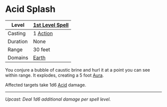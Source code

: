 # Acid Splash

| Level    | [1st Level Spell](1st%20Level%20Spells.md)          |
| -------- | --------------------------------------------------- |
| Casting  | 1 [Action](../../../../Game%20Procedures/Action.md) |
| Duration | None                                                |
| Range    | 30 feet                                             |
| Domains  | [Earth](../../../Spell%20Domains/Earth.md)          |

You conjure a bubble of caustic brine and hurl it at a point you can see within range. It explodes, creating a 5 foot [Aura](../../Areas%20of%20Effect/Aura.md).

Affected targets take 1d6 [Acid](../../../../Damage%20Types/Acid.md) damage.

---
*Upcast: Deal 1d6 additional damage per spell level.*
